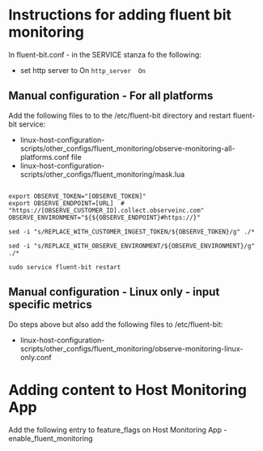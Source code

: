 # Instructions for adding fluent bit monitoring

In fluent-bit.conf - in the SERVICE stanza fo the following:
- set http server to On ```http_server  On```


## Manual configuration - For all platforms
Add the following files to to the /etc/fluent-bit directory and restart fluent-bit service:
- linux-host-configuration-scripts/other_configs/fluent_monitoring/observe-monitoring-all-platforms.conf file
- linux-host-configuration-scripts/other_configs/fluent_monitoring/mask.lua

```

export OBSERVE_TOKEN="[OBSERVE_TOKEN]"
export OBSERVE_ENDPOINT=[URL]  # "https://[OBSERVE_CUSTOMER_ID].collect.observeinc.com"
OBSERVE_ENVIRONMENT="${${OBSERVE_ENDPOINT}#https://}"

sed -i "s/REPLACE_WITH_CUSTOMER_INGEST_TOKEN/${OBSERVE_TOKEN}/g" ./*

sed -i "s/REPLACE_WITH_OBSERVE_ENVIRONMENT/${OBSERVE_ENVIRONMENT}/g" ./*

sudo service fluent-bit restart
```

## Manual configuration - Linux only - input specific metrics
Do steps above but also add the following files to  /etc/fluent-bit:
- linux-host-configuration-scripts/other_configs/fluent_monitoring/observe-monitoring-linux-only.conf

# Adding content to Host Monitoring App
Add the following entry to feature_flags on Host Monitoring App - enable_fluent_monitoring
